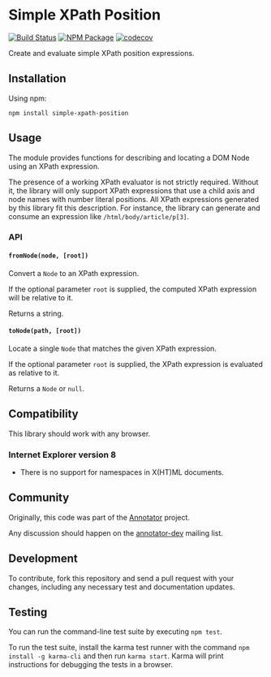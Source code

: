 # Simple XPath Position

[![Build Status](https://travis-ci.org/tilgovi/simple-xpath-position.svg?branch=master)](https://travis-ci.org/tilgovi/simple-xpath-position)
[![NPM Package](https://img.shields.io/npm/v/simple-xpath-position.svg)](https://www.npmjs.com/package/simple-xpath-position)
[![codecov](https://img.shields.io/codecov/c/github/tilgovi/simple-xpath-position/master.svg)](https://codecov.io/gh/tilgovi/simple-xpath-position)

Create and evaluate simple XPath position expressions.

## Installation

Using npm:

    npm install simple-xpath-position

## Usage

The module provides functions for describing and locating a DOM Node using
an XPath expression.

The presence of a working XPath evaluator is not strictly required. Without it,
the library will only support XPath expressions that use a child axis and
node names with number literal positions. All XPath expressions generated by
this library fit this description. For instance, the library can generate and
consume an expression like `/html/body/article/p[3]`.

### API

#### `fromNode(node, [root])`

Convert a `Node` to an XPath expression.

If the optional parameter `root` is supplied, the computed XPath expression
will be relative to it.

Returns a string.

#### `toNode(path, [root])`

Locate a single `Node` that matches the given XPath expression.

If the optional parameter `root` is supplied, the XPath expression is
evaluated as relative to it.

Returns a `Node` or `null`.

## Compatibility

This library should work with any browser.

### Internet Explorer version 8

- There is no support for namespaces in X(HT)ML documents.

## Community

Originally, this code was part of the
[Annotator](http://annotatorjs.org/) project.

Any discussion should happen on the
[annotator-dev](https://lists.okfn.org/mailman/listinfo/annotator-dev) mailing
list.

## Development

To contribute, fork this repository and send a pull request with your changes,
including any necessary test and documentation updates.

## Testing

You can run the command-line test suite by executing `npm test`.

To run the test suite, install the karma test runner with the command
`npm install -g karma-cli` and then run `karma start`. Karma will print
instructions for debugging the tests in a browser.
